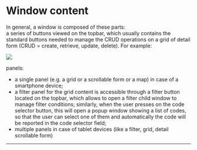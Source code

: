 # Window content

In general, a window is composed of these parts:  
a series of buttons viewed on the topbar, which usually contains the standard buttons needed to manage the CRUD operations on a grid of detail form \(CRUD = create, retrieve, update, delete\). For example:

![](http://4wsplatform.org/wp-content/plugins../../uploads/media/copiadiplatformmobilemanual/image11.png)

panels:

* a single panel \(e.g. a grid or a scrollable form or a map\) in case of a smartphone device; 
* a filter panel for the grid content is accessible through a filter button located on the topbar, which allows to open a filter child window to manage filter conditions; similarly, when the user presses on the code selector button, this will open a popup window showing a list of codes, so that the user can select one of them and automatically the code will be reported in the code selector field;
* multiple panels in case of tablet devices \(like a filter, grid, detail scrollable form\)

---



